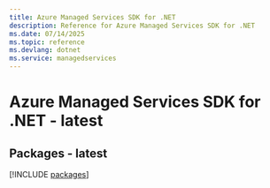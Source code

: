 ```yaml
---
title: Azure Managed Services SDK for .NET
description: Reference for Azure Managed Services SDK for .NET
ms.date: 07/14/2025
ms.topic: reference
ms.devlang: dotnet
ms.service: managedservices
---
```

# Azure Managed Services SDK for .NET - latest
## Packages - latest
[!INCLUDE [packages](managed-services-index.md)]